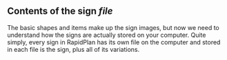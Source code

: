 ## Contents of the sign *file* 

The basic shapes and items make up the sign images, but now we need to understand how the signs are actually stored on your computer. Quite simply, every sign in RapidPlan has its own file on the computer and stored in each file is the sign, plus all of its variations.